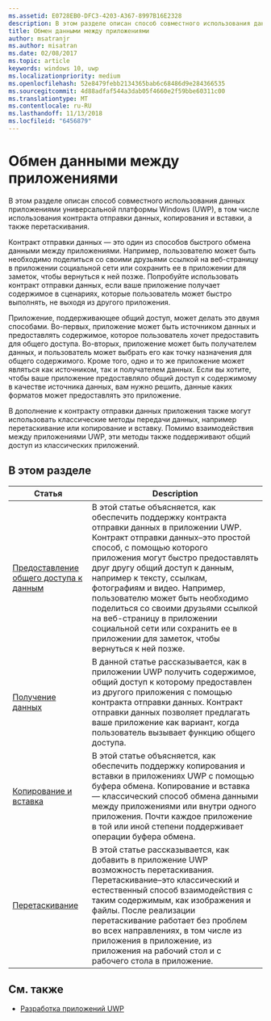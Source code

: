 ```yaml
---
ms.assetid: E0728EB0-DFC3-4203-A367-8997B16E2328
description: В этом разделе описан способ совместного использования данных приложениями универсальной платформы Windows (UWP), в том числе использования контракта отправки данных, копирования и вставки, а также перетаскивания.
title: Обмен данными между приложениями
author: msatranjr
ms.author: misatran
ms.date: 02/08/2017
ms.topic: article
keywords: windows 10, uwp
ms.localizationpriority: medium
ms.openlocfilehash: 52e8479febb2134365bab6c68486d9e284366535
ms.sourcegitcommit: 4d88adfaf544a3dab05f4660e2f59bbe60311c00
ms.translationtype: MT
ms.contentlocale: ru-RU
ms.lasthandoff: 11/13/2018
ms.locfileid: "6456879"
---
```

# <a name="app-to-app-communication"></a>Обмен данными между приложениями


В этом разделе описан способ совместного использования данных приложениями универсальной платформы Windows (UWP), в том числе использования контракта отправки данных, копирования и вставки, а также перетаскивания.

Контракт отправки данных — это один из способов быстрого обмена данными между приложениями. Например, пользователю может быть необходимо поделиться со своими друзьями ссылкой на веб-страницу в приложении социальной сети или сохранить ее в приложении для заметок, чтобы вернуться к ней позже. Попробуйте использовать контракт отправки данных, если ваше приложение получает содержимое в сценариях, которые пользователь может быстро выполнять, не выходя из другого приложения.

Приложение, поддерживающее общий доступ, может делать это двумя способами. Во-первых, приложение может быть источником данных и предоставлять содержимое, которое пользователь хочет предоставить для общего доступа. Во-вторых, приложение может быть получателем данных, и пользователь может выбрать его как точку назначения для общего содержимого. Кроме того, одно и то же приложение может являться как источником, так и получателем данных. Если вы хотите, чтобы ваше приложение предоставляло общий доступ к содержимому в качестве источника данных, вам нужно решить, данные каких форматов может предоставлять это приложение.

В дополнение к контракту отправки данных приложения также могут использовать классические методы передачи данных, например перетаскивание или копирование и вставку. Помимо взаимодействия между приложениями UWP, эти методы также поддерживают общий доступ из классических приложений.



## <a name="in-this-section"></a>В этом разделе

| Статья | Description |
|-------|-------------|
| [Предоставление общего доступа к данным](share-data.md) | В этой статье объясняется, как обеспечить поддержку контракта отправки данных в приложении UWP. Контракт отправки данных–это простой способ, с помощью которого приложения могут быстро предоставлять друг другу общий доступ к данным, например к тексту, ссылкам, фотографиям и видео. Например, пользователю может быть необходимо поделиться со своими друзьями ссылкой на веб-страницу в приложении социальной сети или сохранить ее в приложении для заметок, чтобы вернуться к ней позже. |
| [Получение данных](receive-data.md) | В данной статье рассказывается, как в приложении UWP получить содержимое, общий доступ к которому предоставлен из другого приложения с помощью контракта отправки данных. Контракт отправки данных позволяет предлагать ваше приложение как вариант, когда пользователь вызывает функцию общего доступа. |
| [Копирование и вставка](copy-and-paste.md) | В этой статье объясняется, как обеспечить поддержку копирования и вставки в приложениях UWP с помощью буфера обмена. Копирование и вставка — классический способ обмена данными между приложениями или внутри одного приложения. Почти каждое приложение в той или иной степени поддерживает операции буфера обмена. |
| [Перетаскивание](../design/input/drag-and-drop.md) | В этой статье рассказывается, как добавить в приложение UWP возможность перетаскивания. Перетаскивание–это классический и естественный способ взаимодействия с таким содержимым, как изображения и файлы. После реализации перетаскивание работает без проблем во всех направлениях, в том числе из приложения в приложение, из приложения на рабочий стол и с рабочего стола в приложение. |

## <a name="see-also"></a>См. также
- [Разработка приложений UWP](https://developer.microsoft.com/windows/develop)
